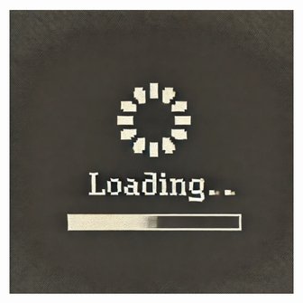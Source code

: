 




![image alt](https://github.com/SadFriedChicken/SadFriedChicken.github.io/blob/de1d02c22f0c5e38acc0bea79c38a9fb6daea71f/loading.png)
